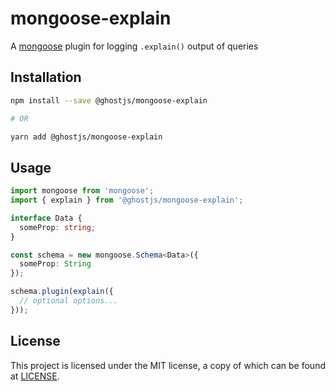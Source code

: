 # mongoose-explain

A [mongoose](https://mongoosejs.com/) plugin for logging `.explain()` output of queries

## Installation

```sh
npm install --save @ghostjs/mongoose-explain

# OR

yarn add @ghostjs/mongoose-explain
```

## Usage

```typescript
import mongoose from 'mongoose';
import { explain } from '@ghostjs/mongoose-explain';

interface Data {
  someProp: string;
}

const schema = new mongoose.Schema<Data>({
  someProp: String
});

schema.plugin(explain({
  // optional options...
}));
```

## License

This project is licensed under the MIT license, a copy of which can be found at [LICENSE](./LICENSE).
